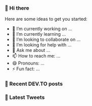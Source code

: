 ### 👋 Hi there

Here are some ideas to get you started:

- 🔭 I’m currently working on ...
- 🌱 I’m currently learning ...
- 👯 I’m looking to collaborate on ...
- 🤔 I’m looking for help with ...
- 💬 Ask me about ...
- 📫 How to reach me: ...
- 😄 Pronouns: ...
- ⚡ Fun fact: ...

### 📖 Recent DEV.TO posts

<!-- DEVTO:START -->
<!-- DEVTO:END -->

### 📱 Latest Tweets

<!-- TWITTER:START -->
<!-- TWITTER:END -->
